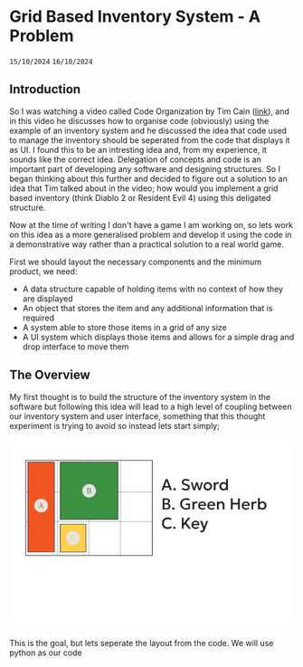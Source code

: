 # Grid Based Inventory System - A Problem
`15/10/2024`
`16/10/2024`

## Introduction
So I was watching a video called Code Organization by Tim Cain ([link](https://www.youtube.com/watch?v=Zzo5JTY8zjg)), and in this video he discusses how to organise code (obviously) using the example of an inventory system and he discussed the idea that code used to manage the inventory should be seperated from the code that displays it as UI. I found this to be an intresting idea and, from my experience, it sounds like the correct idea. Delegation of concepts and code is an important part of developing any software and designing structures. So I began thinking about this further and decided to figure out a solution to an idea that Tim talked about in the video; how would you implement a grid based inventory (think Diablo 2 or Resident Evil 4) using this deligated structure. 

Now at the time of writing I don't have a game I am working on, so lets work on this idea as a more generalised problem and develop it using the code in a demonstrative way rather than a practical solution to a real world game.

First we should layout the necessary components and the minimum product, we need:
- A data structure capable of holding items with no context of how they are displayed
- An object that stores the item and any additional information that is required
- A system able to store those items in a grid of any size
- A UI system which displays those items and allows for a simple drag and drop interface to move them

## The Overview
My first thought is to build the structure of the inventory system in the software but following this idea will lead to a high level of coupling between our inventory system and user interface, something that this thought experiment is trying to avoid so instead lets start simply;

![Blockout Image](./a-grid-based-inventory-system-fig-1.png)

This is the goal, but lets seperate the layout from the code. We will use python as our code 